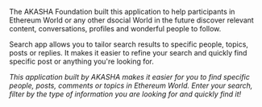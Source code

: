 The AKASHA Foundation built this application to help participants in Ethereum World or any other dsocial World in the future discover relevant content, conversations, profiles and wonderful people to follow.

Search app allows you to tailor search results to specific people, topics, posts or replies. It makes it easier to refine your search and quickly find specific post or anything you're looking for.

*This application built by AKASHA makes it easier for you to find specific people, posts, comments or topics in Ethereum World. Enter your search, filter by the type of information you are looking for and quickly find it!*